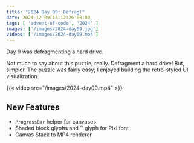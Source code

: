 ```yaml
---
title: "2024 Day 09: Defrag!"
date: 2024-12-09T13:12:26-08:00
tags: [ 'advent-of-code', '2024' ]
images: ['/images/2024-day09.jpg']
videos: ['/images/2024-day09.mp4']
---
```

Day 9 was defragmenting a hard drive.

<!--more-->

Not much to say about this puzzle, really. Defragment a hard drive! But,
simpler. The puzzle was fairly easy; I enjoyed building the retro-styled UI
visualization.

{{< video src="/images/2024-day09.mp4" >}}

## New Features

* `ProgressBar` helper for canvases
* Shaded block glyphs and ™ glyph for Pixl font
* Canvas Stack to MP4 renderer
